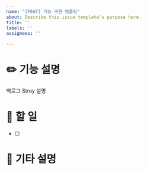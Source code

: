```yaml
---
name: "[FEAT] 기능 구현 템플릿"
about: Describe this issue template's purpose here.
title: ''
labels: ''
assignees: ''

---
```


# ✏️ 기능 설명
백로그 Stroy 설명

# 📍 할 일
- [ ]

# 🎸 기타 설명
